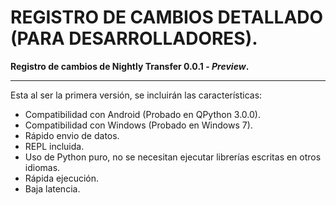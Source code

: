 # REGISTRO DE CAMBIOS DETALLADO (PARA DESARROLLADORES).

**Registro de cambios de Nightly Transfer 0.0.1 - *Preview*.**

---

Esta al ser la primera versión, se incluirán las características:

 - Compatibilidad con Android (Probado en QPython 3.0.0).
 - Compatibilidad con Windows (Probado en Windows 7).
 - Rápido envio de datos.
 - REPL incluida.
 - Uso de Python puro, no se necesitan ejecutar librerías escritas en otros
   idiomas.
 - Rápida ejecución.
 - Baja latencia.
